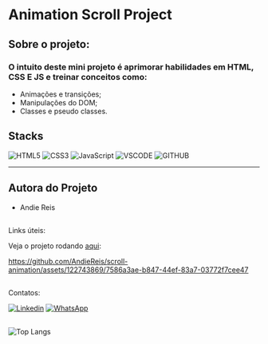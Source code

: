 # Animation Scroll Project


## Sobre o projeto:

### O intuito deste mini projeto é aprimorar habilidades em HTML, CSS E JS e treinar conceitos como:

- Animações e transições;
-  Manipulações do DOM;
-  Classes e pseudo classes.



## Stacks 


![HTML5](https://img.shields.io/badge/HTML5-E34F26?style=for-the-badge&logo=html5&logoColor=white)
![CSS3](https://img.shields.io/badge/CSS3-1572B6?style=for-the-badge&logo=css3&logoColor=white)
![JavaScript](https://img.shields.io/badge/JavaScript-323330?style=for-the-badge&logo=javascript&logoColor=F7DF1E)
![VSCODE](https://img.shields.io/badge/VSCode-0078D4?style=for-the-badge&logo=visual%20studio%20code&logoColor=white)
![GITHUB](https://img.shields.io/badge/GitHub-100000?style=for-the-badge&logo=github&logoColor=white)

--------------------------------------------------------------------------------
  
## Autora do Projeto

- Andie Reis

##
Links úteis:

Veja o projeto rodando [aqui](https://scroll-animation-project.vercel.app/):



https://github.com/AndieReis/scroll-animation/assets/122743869/7586a3ae-b847-44ef-83a7-03772f7cee47




##
Contatos:

[![Linkedin](https://img.shields.io/badge/LinkedIn-0077B5?style=for-the-badge&logo=linkedin&logoColor=white)](https://www.linkedin.com/in/andiereis)
[![WhatsApp](https://img.shields.io/badge/WhatsApp-25D366?style=for-the-badge&logo=whatsapp&logoColor=white)](https://wa.me/55(12988379001))

##

![Top Langs](https://github-readme-stats.vercel.app/api/top-langs/?username=andiereis)
